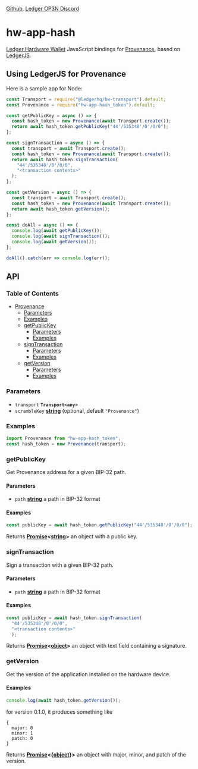 [Github](https://github.com/LedgerHQ/ledgerjs/),
[Ledger OP3N Discord](https://discord.gg/hTy7ZXvR7y)

# hw-app-hash

[Ledger Hardware Wallet](https://www.ledger.com/) JavaScript bindings for [Provenance](https://www.provenance.io/), based on [LedgerJS](https://github.com/LedgerHQ/ledgerjs).

## Using LedgerJS for Provenance

Here is a sample app for Node:

```javascript
const Transport = require("@ledgerhq/hw-transport").default;
const Provenance = require("hw-app-hash_token").default;

const getPublicKey = async () => {
  const hash_token = new Provenance(await Transport.create());
  return await hash_token.getPublicKey("44'/535348'/0'/0/0");
};

const signTransaction = async () => {
  const transport = await Transport.create();
  const hash_token = new Provenance(await Transport.create());
  return await hash_token.signTransaction(
    "44'/535348'/0'/0/0",
    "<transaction contents>"
  );
};

const getVersion = async () => {
  const transport = await Transport.create();
  const hash_token = new Provenance(await Transport.create());
  return await hash_token.getVersion();
};

const doAll = async () => {
  console.log(await getPublicKey());
  console.log(await signTransaction());
  console.log(await getVersion());
};

doAll().catch(err => console.log(err));
```

## API

### Table of Contents

-   [Provenance](#hash_token)
    -   [Parameters](#parameters)
    -   [Examples](#examples)
    -   [getPublicKey](#getpublickey)
        -   [Parameters](#parameters-1)
        -   [Examples](#examples-1)
    -   [signTransaction](#signtransaction)
        -   [Parameters](#parameters-2)
        -   [Examples](#examples-2)
    -   [getVersion](#signtransaction)
        -   [Parameters](#parameters-3)
        -   [Examples](#examples-3)


### Parameters

-   `transport` **`Transport<any>`**
-   `scrambleKey` **[string](https://developer.mozilla.org/docs/Web/JavaScript/Reference/Global_Objects/String)**  (optional, default `"Provenance"`)

### Examples

```javascript
import Provenance from "hw-app-hash_token";
const hash_token = new Provenance(transport);
```

### getPublicKey

Get Provenance address for a given BIP-32 path.

#### Parameters

-   `path` **[string](https://developer.mozilla.org/docs/Web/JavaScript/Reference/Global_Objects/String)** a path in BIP-32 format

#### Examples

```javascript
const publicKey = await hash_token.getPublicKey("44'/535348'/0'/0/0");
```

Returns **[Promise](https://developer.mozilla.org/docs/Web/JavaScript/Reference/Global_Objects/Promise)&lt;[string](https://developer.mozilla.org/docs/Web/JavaScript/Reference/Global_Objects/String)>** an object with a public key.


### signTransaction

Sign a transaction with a given BIP-32 path.

#### Parameters

-   `path` **[string](https://developer.mozilla.org/docs/Web/JavaScript/Reference/Global_Objects/String)** a path in BIP-32 format

#### Examples

```javascript
const publicKey = await hash_token.signTransaction(
  "44'/535348'/0'/0/0",
  "<transaction contents>"
  );
```

Returns **[Promise](https://developer.mozilla.org/docs/Web/JavaScript/Reference/Global_Objects/Promise)&lt;[object](https://developer.mozilla.org/en-US/docs/Web/JavaScript/Reference/Global_Objects/Object)>** an object with text field containing a signature.

### getVersion

Get the version of the application installed on the hardware device.

#### Examples

```javascript
console.log(await hash_token.getVersion());
```

for version 0.1.0, it produces something like

```
{
  major: 0
  minor: 1
  patch: 0
}
```

Returns **[Promise](https://developer.mozilla.org/docs/Web/JavaScript/Reference/Global_Objects/Promise)&lt;{[object](https://developer.mozilla.org/docs/Web/JavaScript/Reference/Global_Objects/Object)}>** an object with major, minor, and patch of the version.

